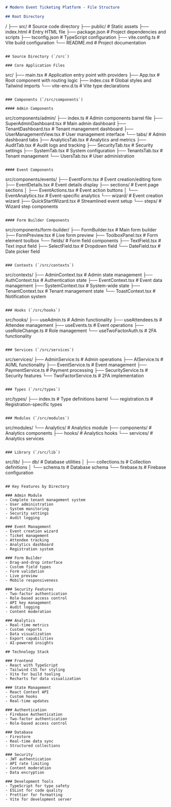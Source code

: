```markdown
# Modern Event Ticketing Platform - File Structure

## Root Directory
```
/
├── src/                    # Source code directory
├── public/                 # Static assets
├── index.html             # Entry HTML file
├── package.json           # Project dependencies and scripts
├── tsconfig.json          # TypeScript configuration
├── vite.config.ts         # Vite build configuration
└── README.md              # Project documentation
```

## Source Directory (`/src`)

### Core Application Files
```
src/
├── main.tsx              # Application entry point with providers
├── App.tsx               # Root component with routing logic
├── index.css            # Global styles and Tailwind imports
└── vite-env.d.ts        # Vite type declarations
```

### Components (`/src/components`)

#### Admin Components
```
src/components/admin/
├── index.ts                     # Admin components barrel file
├── SuperAdminDashboard.tsx      # Main admin dashboard
├── TenantDashboard.tsx          # Tenant management dashboard
├── UserManagementView.tsx       # User management interface
└── tabs/                        # Admin dashboard tabs
    ├── AnalyticsTab.tsx         # Analytics and metrics
    ├── AuditTab.tsx             # Audit logs and tracking
    ├── SecurityTab.tsx          # Security settings
    ├── SystemTab.tsx            # System configuration
    ├── TenantsTab.tsx           # Tenant management
    └── UsersTab.tsx             # User administration
```

#### Event Components
```
src/components/events/
├── EventForm.tsx                # Event creation/editing form
├── EventDetails.tsx             # Event details display
├── sections/                    # Event page sections
│   ├── EventActions.tsx         # Event action buttons
│   └── EventAnalytics.tsx       # Event-specific analytics
└── wizard/                      # Event creation wizard
    ├── QuickStartWizard.tsx     # Streamlined event setup
    └── steps/                   # Wizard step components
```

#### Form Builder Components
```
src/components/form-builder/
├── FormBuilder.tsx              # Main form builder
├── FormPreview.tsx             # Live form preview
├── ToolboxPanel.tsx            # Form element toolbox
└── fields/                     # Form field components
    ├── TextField.tsx           # Text input field
    ├── SelectField.tsx         # Dropdown field
    └── DateField.tsx           # Date picker field
```

### Contexts (`/src/contexts`)
```
src/contexts/
├── AdminContext.tsx            # Admin state management
├── AuthContext.tsx             # Authentication state
├── EventContext.tsx            # Event data management
├── SystemContext.tsx           # System-wide state
├── TenantContext.tsx           # Tenant management state
└── ToastContext.tsx            # Notification system
```

### Hooks (`/src/hooks`)
```
src/hooks/
├── useAdmin.ts                 # Admin functionality
├── useAttendees.ts            # Attendee management
├── useEvents.ts               # Event operations
├── useRoleChange.ts           # Role management
└── useTwoFactorAuth.ts        # 2FA functionality
```

### Services (`/src/services`)
```
src/services/
├── AdminService.ts            # Admin operations
├── AIService.ts              # AI/ML functionality
├── EventService.ts           # Event management
├── PaymentService.ts         # Payment processing
├── SecurityService.ts        # Security features
└── TwoFactorService.ts       # 2FA implementation
```

### Types (`/src/types`)
```
src/types/
├── index.ts                  # Type definitions barrel
└── registration.ts          # Registration-specific types
```

### Modules (`/src/modules`)
```
src/modules/
└── Analytics/               # Analytics module
    ├── components/          # Analytics components
    ├── hooks/              # Analytics hooks
    └── services/           # Analytics services
```

### Library (`/src/lib`)
```
src/lib/
├── db/                     # Database utilities
│   ├── collections.ts      # Collection definitions
│   └── schema.ts          # Database schema
└── firebase.ts            # Firebase configuration
```

## Key Features by Directory

### Admin Module
- Complete tenant management system
- User administration
- System monitoring
- Security settings
- Audit logging

### Event Management
- Event creation wizard
- Ticket management
- Attendee tracking
- Analytics dashboard
- Registration system

### Form Builder
- Drag-and-drop interface
- Custom field types
- Form validation
- Live preview
- Mobile responsiveness

### Security Features
- Two-factor authentication
- Role-based access control
- API key management
- Audit logging
- Content moderation

### Analytics
- Real-time metrics
- Custom reports
- Data visualization
- Export capabilities
- AI-powered insights

## Technology Stack

### Frontend
- React with TypeScript
- Tailwind CSS for styling
- Vite for build tooling
- Recharts for data visualization

### State Management
- React Context API
- Custom hooks
- Real-time updates

### Authentication
- Firebase Authentication
- Two-factor authentication
- Role-based access control

### Database
- Firestore
- Real-time data sync
- Structured collections

### Security
- JWT authentication
- API rate limiting
- Content moderation
- Data encryption

### Development Tools
- TypeScript for type safety
- ESLint for code quality
- Prettier for formatting
- Vite for development server
```